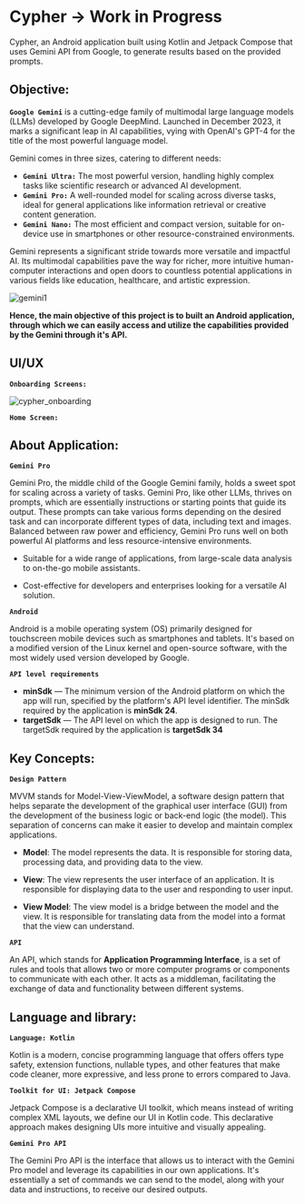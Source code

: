 
# Cypher -> Work in Progress
Cypher, an Android application built using Kotlin and Jetpack Compose that uses Gemini API from Google, to generate results based on the provided prompts.


## Objective:
**`Google Gemini`** is a cutting-edge family of multimodal large language models (LLMs) developed by Google DeepMind. Launched in December 2023, it marks a significant leap in AI capabilities, vying with OpenAI's GPT-4 for the title of the most powerful language model.

Gemini comes in three sizes, catering to different needs:

* **`Gemini Ultra:`** The most powerful version, handling highly complex tasks like scientific research or advanced AI development.
* **`Gemini Pro:`** A well-rounded model for scaling across diverse tasks, ideal for general applications like information retrieval or creative content generation.
* **`Gemini Nano:`** The most efficient and compact version, suitable for on-device use in smartphones or other resource-constrained environments.

Gemini represents a significant stride towards more versatile and impactful AI. Its multimodal capabilities pave the way for richer, more intuitive human-computer interactions and open doors to countless potential applications in various fields like education, healthcare, and artistic expression.

![gemini1](https://github.com/mrinmoyxb/Cypher/assets/141025752/bfa3dca3-1281-401a-8d4e-e3886e7d43e0)

**Hence, the main objective of this project is to built an Android application, through which we can easily access and utilize the capabilities provided by the Gemini through it's API.**


## UI/UX

**`Onboarding Screens:`**

![cypher_onboarding](https://github.com/mrinmoyxb/Cypher/assets/141025752/14f8b2cd-6e49-4924-a840-b614122efce6)

**`Home Screen:`**
## About Application:

**`Gemini Pro`**

Gemini Pro, the middle child of the Google Gemini family, holds a sweet spot for scaling across a variety of tasks.
Gemini Pro, like other LLMs, thrives on prompts, which are essentially instructions or starting points that guide its output. These prompts can take various forms depending on the desired task and can incorporate different types of data, including text and images.
Balanced between raw power and efficiency, Gemini Pro runs well on both powerful AI platforms and less resource-intensive environments.

* Suitable for a wide range of applications, from large-scale data analysis to on-the-go mobile assistants.

* Cost-effective for developers and enterprises looking for a versatile AI solution.



**`Android`**

Android is a mobile operating system (OS) primarily designed for touchscreen mobile devices such as smartphones and tablets. It's based on a modified version of the Linux kernel and open-source software, with the most widely used version developed by Google.

**`API level requirements`**
* **minSdk** — The minimum version of the Android platform on which the app will run, specified by the platform's API level identifier. The minSdk required by the application is **minSdk 24**.
* **targetSdk** — The API level on which the app is designed to run. The targetSdk required by the application is **targetSdk 34**

## Key Concepts:

**`Design Pattern`**

MVVM stands for Model-View-ViewModel, a software design pattern that helps separate the development of the graphical user interface (GUI) from the development of the business logic or back-end logic (the model). This separation of concerns can make it easier to develop and maintain complex applications.

* **Model**: The model represents the data. It is responsible for storing data, processing data, and providing data to the view. 

* **View**: The view represents the user interface of an application. It is responsible for displaying data to the user and responding to user input.

* **View Model**: The view model is a bridge between the model and the view. It is responsible for translating data from the model into a format that the view can understand. 

**`API`**

An API, which stands for **Application Programming Interface**, is a set of rules and tools that allows two or more computer programs or components to communicate with each other. It acts as a middleman, facilitating the exchange of data and functionality between different systems.

## Language and library:

**`Language: Kotlin`**

Kotlin is a modern, concise programming language that offers offers type safety, extension functions, nullable types, and other features that make code cleaner, more expressive, and less prone to errors compared to Java.

**`Toolkit for UI: Jetpack Compose`**

Jetpack Compose is a declarative UI toolkit, which means instead of writing complex XML layouts, we define our UI in Kotlin code. This declarative approach makes designing UIs more intuitive and visually appealing.

**`Gemini Pro API`**

The Gemini Pro API is the interface that allows us to interact with the Gemini Pro model and leverage its capabilities in our own applications. It's essentially a set of commands we can send to the model, along with your data and instructions, to receive our desired outputs.
